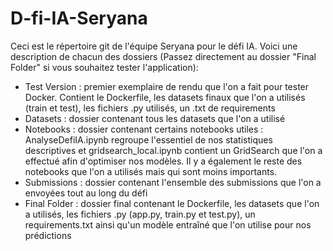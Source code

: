 # D-fi-IA-Seryana
Ceci est le répertoire git de l'équipe Seryana pour le défi IA. Voici une description de chacun des dossiers (Passez directement au dossier "Final Folder" si vous souhaitez tester l'application):
- Test Version : premier exemplaire de rendu que l'on a fait pour tester Docker. Contient le Dockerfile, les datasets finaux que l'on a utilisés (train et test), les fichiers .py utilisés, un .txt de requirements
- Datasets : dossier contenant tous les datasets que l'on a utilisé
- Notebooks : dossier contenant certains notebooks utiles : AnalyseDefiIA.ipynb regroupe l'essentiel de nos statistiques descriptives et gridsearch_local.ipynb contient un GridSearch que l'on a effectué afin d'optimiser nos modèles. Il y a également le reste des notebooks que l'on a utilisés mais qui sont moins importants.
- Submissions : dossier contenant l'ensemble des submissions que l'on a envoyées tout au long du défi
- Final Folder : dossier final contenant le Dockerfile, les datasets que l'on a utilisés, les fichiers .py (app.py, train.py et test.py), un requirements.txt ainsi qu'un modèle entraîné que l'on utilise pour nos prédictions
